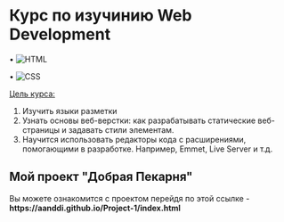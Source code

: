<h1>Курс по изучинию Web Development</h1>

• ![HTML](https://img.shields.io/badge/HTML5-F07427?style=for-the-badge&logo=html5&logoColor=white)

• ![CSS](https://img.shields.io/badge/CSS3-52A7FC?style=for-the-badge&logo=css3&logoColor=white)

<u>Цель курса:</u>
1) Изучить языки разметки 
2) Узнать основы веб-верстки: как разрабатывать статические веб-страницы и задавать стили элементам.
3) Научится использовать редакторы кода с расширениями, помогающими в разработке. Например, Emmet, Live Server и т.д.

<h2>Мой проект <strong>"Добрая Пекарня"</strong></h2> 
Вы можете ознакомится с проектом перейдя по этой ссылке - <strong>https://aanddi.github.io/Project-1/index.html</strong>
